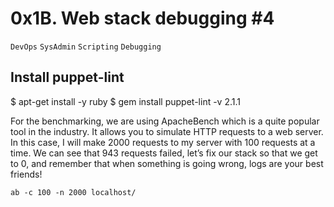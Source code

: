 #  0x1B. Web stack debugging #4
``DevOps`` ``SysAdmin`` ``Scripting`` ``Debugging``

## Install puppet-lint

$ apt-get install -y ruby
$ gem install puppet-lint -v 2.1.1


For the benchmarking, we are using ApacheBench which is a quite popular tool in the industry. It allows you to simulate HTTP requests to a web server. In this case, I will make 2000 requests to my server with 100 requests at a time. We can see that 943 requests failed, let’s fix our stack so that we get to 0, and remember that when something is going wrong, logs are your best friends!

```
ab -c 100 -n 2000 localhost/
```
